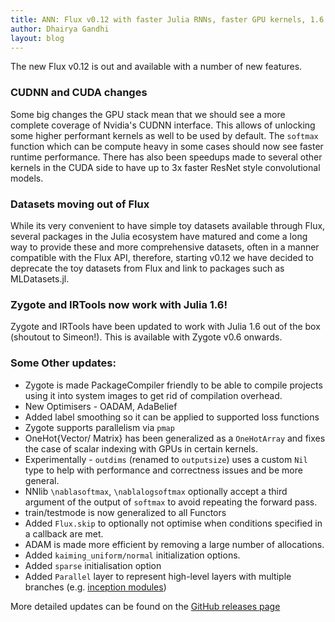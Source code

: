 ```yaml
---
title: ANN: Flux v0.12 with faster Julia RNNs, faster GPU kernels, 1.6 support and more
author: Dhairya Gandhi
layout: blog
---
```


The new Flux v0.12 is out and available with a number of new features.

### CUDNN and CUDA changes

Some big changes the GPU stack mean that we should see a more complete coverage of Nvidia's CUDNN interface. This allows of unlocking some higher performant kernels as well to be used by default. The `softmax` function which can be compute heavy in some cases should now see faster runtime performance. There has also been speedups made to several other kernels in the CUDA side to have up to 3x faster ResNet style convolutional models.



### Datasets moving out of Flux

While its very convenient to have simple toy datasets available through Flux, several packages in the Julia ecosystem have matured and come a long way to provide these and more comprehensive datasets, often in a manner compatible with the Flux API, therefore, starting v0.12 we have decided to deprecate the toy datasets from Flux and link to packages such as MLDatasets.jl.

### Zygote and IRTools now work with Julia 1.6!

Zygote and IRTools have been updated to work with Julia 1.6 out of the box (shoutout to Simeon!).
This is available with Zygote v0.6 onwards.

### Some Other updates:
* Zygote is made PackageCompiler friendly to be able to compile projects using it into system images to get rid of compilation overhead.
* New Optimisers - OADAM, AdaBelief
* Added label smoothing so it can be applied to supported loss functions
* Zygote supports parallelism via `pmap`
* OneHot{Vector/ Matrix} has been generalized as a `OneHotArray` and fixes the case of scalar indexing with GPUs in certain kernels.
* Experimentally - `outdims` (renamed to `outputsize`) uses a custom `Nil` type to help with performance and correctness issues and be more general.
* NNlib `\nablasoftmax`, `\nablalogsoftmax` optionally accept a third argument of the output of `softmax` to avoid repeating the forward pass.
* train/testmode is now generalized to all Functors
* Added `Flux.skip` to optionally not optimise when conditions specified in a callback are met.
* ADAM is made more efficient by removing a large number of allocations.
* Added `kaiming_uniform/normal` initialization options.
* Added `sparse` initialisation option
* Added `Parallel` layer to represent high-level layers with multiple branches (e.g. [inception modules](https://arxiv.org/pdf/1409.4842v1.pdf))

More detailed updates can be found on the [GitHub releases page](https://github.com/FluxML/Flux.jl/releases/tag/v0.12.0)
